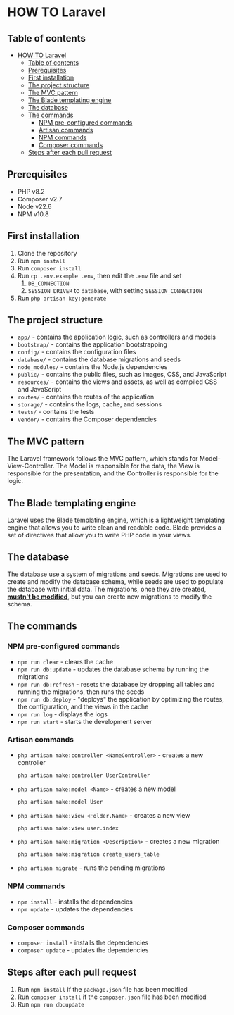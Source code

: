# HOW TO Laravel

## Table of contents

-   [HOW TO Laravel](#how-to-laravel)
    -   [Table of contents](#table-of-contents)
    -   [Prerequisites](#prerequisites)
    -   [First installation](#first-installation)
    -   [The project structure](#the-project-structure)
    -   [The MVC pattern](#the-mvc-pattern)
    -   [The Blade templating engine](#the-blade-templating-engine)
    -   [The database](#the-database)
    -   [The commands](#the-commands)
        -   [NPM pre-configured commands](#npm-pre-configured-commands)
        -   [Artisan commands](#artisan-commands)
        -   [NPM commands](#npm-commands)
        -   [Composer commands](#composer-commands)
    -   [Steps after each pull request](#steps-after-each-pull-request)

## Prerequisites

-   PHP v8.2
-   Composer v2.7
-   Node v22.6
-   NPM v10.8

## First installation

1. Clone the repository
2. Run `npm install`
3. Run `composer install`
4. Run `cp .env.example .env`, then edit the `.env` file and set
    1. `DB_CONNECTION`
    2. `SESSION_DRIVER` to `database`, with setting `SESSION_CONNECTION`
5. Run `php artisan key:generate`

## The project structure

-   `app/` - contains the application logic, such as controllers and models
-   `bootstrap/` - contains the application bootstrapping
-   `config/` - contains the configuration files
-   `database/` - contains the database migrations and seeds
-   `node_modules/` - contains the Node.js dependencies
-   `public/` - contains the public files, such as images, CSS, and JavaScript
-   `resources/` - contains the views and assets, as well as compiled CSS and JavaScript
-   `routes/` - contains the routes of the application
-   `storage/` - contains the logs, cache, and sessions
-   `tests/` - contains the tests
-   `vendor/` - contains the Composer dependencies

## The MVC pattern

The Laravel framework follows the MVC pattern, which stands for Model-View-Controller. The Model is responsible for the data, the View is responsible for the presentation, and the Controller is responsible for the logic.

## The Blade templating engine

Laravel uses the Blade templating engine, which is a lightweight templating engine that allows you to write clean and readable code. Blade provides a set of directives that allow you to write PHP code in your views.

## The database

The database use a system of migrations and seeds. Migrations are used to create and modify the database schema, while seeds are used to populate the database with initial data. The migrations, once they are created, **<u>mustn't be modified</u>**, but you can create new migrations to modify the schema.

## The commands

### NPM pre-configured commands

-   `npm run clear` - clears the cache
-   `npm run db:update` - updates the database schema by running the migrations
-   `npm run db:refresh` - resets the database by dropping all tables and running the migrations, then runs the seeds
-   `npm run db:deploy` - "deploys" the application by optimizing the routes, the configuration, and the views in the cache
-   `npm run log` - displays the logs
-   `npm run start` - starts the development server

### Artisan commands

-   `php artisan make:controller <NameController>` - creates a new controller
    ```bash
    php artisan make:controller UserController
    ```
-   `php artisan make:model <Name>` - creates a new model
    ```bash
    php artisan make:model User
    ```
-   `php artisan make:view <Folder.Name>` - creates a new view
    ```bash
    php artisan make:view user.index
    ```
-   `php artisan make:migration <Description>` - creates a new migration
    ```bash
    php artisan make:migration create_users_table
    ```
-   `php artisan migrate` - runs the pending migrations

### NPM commands

-   `npm install` - installs the dependencies
-   `npm update` - updates the dependencies

### Composer commands

-   `composer install` - installs the dependencies
-   `composer update` - updates the dependencies

## Steps after each pull request

1. Run `npm install` if the `package.json` file has been modified
2. Run `composer install` if the `composer.json` file has been modified
3. Run `npm run db:update`
